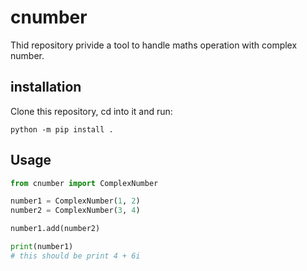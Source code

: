 # cnumber
Thid repository privide a tool to handle maths operation with complex number.

## installation

Clone this repository,  cd into it and run:
```console
python -m pip install .
```

## Usage

```python
from cnumber import ComplexNumber

number1 = ComplexNumber(1, 2)
number2 = ComplexNumber(3, 4)

number1.add(number2)

print(number1)
# this should be print 4 + 6i
```
